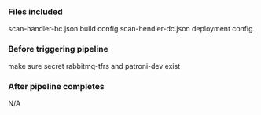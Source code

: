 ### Files included

scan-handler-bc.json build config
scan-hendler-dc.json deployment config

### Before triggering pipeline

make sure secret rabbitmq-tfrs and patroni-dev exist

### After pipeline completes

N/A